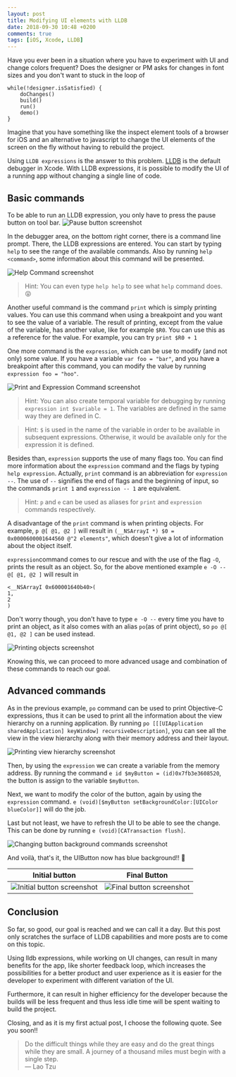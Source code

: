 ```yaml
---
layout: post
title: Modifying UI elements with LLDB
date: 2018-09-30 10:48 +0200
comments: true
tags: [iOS, Xcode, LLDB]
---
```


Have you ever been in a situation where you have to experiment with UI and change colors frequent? 
Does the designer or PM asks for changes in font sizes and you don't want to stuck in the loop of
```
while(!designer.isSatisfied) {
    doChanges()
    build()
    run()
    demo()
} 
```
Imagine that you have something like the inspect element tools of a browser for iOS and 
an alternative to javascript to change the UI elements of the screen on the fly without having to rebuild the project.

Using `LLDB expressions` is the answer to this problem. [LLDB](http://lldb.llvm.org/) is the default debugger in Xcode.
With LLDB expressions, it is possible to modify the UI of a running app without changing a single line of code.


## Basic commands 

To be able to run an LLDB expression, you only have to press the pause button on tool bar. 
![Pause button screenshot]({{site.url}}/assets/lldb/pause_button.png)

In the debugger area, on the bottom right corner, there is a command line prompt.
There, the LLDB expressions are entered. You can start by typing `help` to see the range of the available commands. Also by running `help <command>`, some information about this command will be presented.

![Help Command screenshot]({{site.url}}/assets/lldb/help_command.png)


> Hint: You can even type `help help` to see what `help` command does. :stuck_out_tongue_closed_eyes:

Another useful command is the command `print` which is simply printing values.
You can use this command when using a breakpoint and you want to see the value of a variable. The result of printing, except from the value of the variable, has another value, like for example `$R0`. You can use this as a reference for the value. For example, you can try `print $R0 + 1`

One more command is the `expression`, which can be use to modify (and not only) some value.
If you have a variable `var foo = "bar"`, and you have a breakpoint after this command, you can modify the value by running `expression foo = "hoo"`.

![Print and Expression Command screenshot]({{site.url}}/assets/lldb/print_command.png)

> Hint: You can also create temporal variable for debugging by running `expression int $variable = 1`. The variables are defined in the same way they are defined in C. 

> Hint: `$` is used in the name of the variable in order to be available in subsequent expressions. Otherwise, it would be available only for the expression it is defined.

Besides than, `expression` supports the use of many flags too. You can find more information about the `expression` command and the flags by typing `help expression`. Actually, `print` command is an abbreviation for `expression --`. The use of `--` signifies the end of flags and the beginning of input, so the commands `print 1` and `expression -- 1` are equivalent.

> Hint: `p` and `e` can be used as aliases for `print` and `expression` commands respectively.

A disadvantage of the `print` command is when printing objects. For example, `p @[ @1, @2 ]` will result in `(__NSArrayI *) $0 = 0x0000600001644560 @"2 elements"`, which doesn't give a lot of information about the object itself.

`expression`command comes to our rescue and with the use of the flag `-O`, prints the result as an object. So, for the above mentioned example `e -O --  @[ @1, @2 ]` will result in 
```
<__NSArrayI 0x600001640b40>(
1,
2
)
```

Don't worry though, you don't have to type `e -O --` every time you have to print an object, as it also comes with an alias `po`(as of print object), so `po @[ @1, @2 ]` can be used instead.

![Printing objects screenshot]({{site.url}}/assets/lldb/printing_objects.png)

Knowing this, we can proceed to more advanced usage and combination of these commands to reach our goal.

## Advanced commands

As in the previous example, `po` command can be used to print Objective-C expressions, thus it can be used to print all the information about the view hierarchy on a running application. 
By running `po [[[UIApplication sharedApplication] keyWindow] recursiveDescription]`, you can see all the view in the view hierarchy along with their memory address and their layout.

![Printing view hierarchy screenshot]({{site.url}}/assets/lldb/view_hierarchy.png)

Then, by using the `expression` we can create a variable from the memory address. By running the command  `e id $myButton = (id)0x7fb3e3608520`, the button is assign to the variable `$myButton`.

Next, we want to modify the color of the button, again by using the `expression` command. `e (void)[$myButton setBackgroundColor:[UIColor blueColor]]` will do the job. 

Last but not least, we have to refresh the UI to be able to see the change. This can be done by running `e (void)[CATransaction flush]`. 

![Changing button background commands screenshot]({{site.url}}/assets/lldb/changing_button_background_commands.png)

And voilà, that's it, the UIButton now has blue background!! :tada:


Initial button             |  Final Button
:-------------------------:|:-------------------------:
![Initial button screenshot]({{site.url}}/assets/lldb/initial_button.png)  |  ![Final button screenshot]({{site.url}}/assets/lldb/final_button.png)


## Conclusion

So far, so good, our goal is reached and we can call it a day. But this post only scratches the surface of LLDB capabilities and more posts are to come on this topic.

Using lldb expressions, while working on UI changes, can result in many benefits for the app, like shorter feedback loop, which increases the possibilities for a better product and user experience as it is easier for the developer to experiment with different variation of the UI.

Furthermore, it can result in higher efficiency for the developer because the builds will be less frequent and thus less idle time will be spent waiting to build the project.

Closing, and as it is my first actual post, I choose the following quote. See you soon!!

> Do the difficult things while they are easy and do the great things while they are small. A journey of a thousand miles must begin with a single step. <br>
> — Lao Tzu